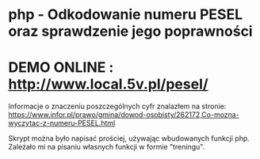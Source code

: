 # php - Odkodowanie numeru PESEL oraz sprawdzenie jego poprawności
# DEMO ONLINE : http://www.local.5v.pl/pesel/
Informacje o znaczeniu poszczególnych cyfr znalazłem na stronie:
https://www.infor.pl/prawo/gmina/dowod-osobisty/262172,Co-mozna-wyczytac-z-numeru-PESEL.html

Skrypt można było napisać prościej, używając wbudowanych funkcji php. Zależało mi na pisaniu własnych funkcji w formie "treningu".
